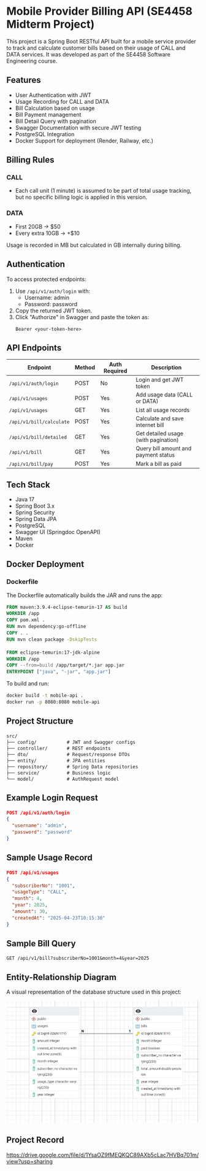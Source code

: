 
# Mobile Provider Billing API (SE4458 Midterm Project)

This project is a Spring Boot RESTful API built for a mobile service provider to track and calculate customer bills based on their usage of CALL and DATA services. It was developed as part of the SE4458 Software Engineering course.

## Features

- User Authentication with JWT
- Usage Recording for CALL and DATA
- Bill Calculation based on usage
- Bill Payment management
- Bill Detail Query with pagination
- Swagger Documentation with secure JWT testing
- PostgreSQL Integration
- Docker Support for deployment (Render, Railway, etc.)

## Billing Rules

### CALL
- Each call unit (1 minute) is assumed to be part of total usage tracking, but no specific billing logic is applied in this version.

### DATA
- First 20GB → $50
- Every extra 10GB → +$10

Usage is recorded in MB but calculated in GB internally during billing.

## Authentication

To access protected endpoints:

1. Use `/api/v1/auth/login` with:
   - Username: admin
   - Password: password
2. Copy the returned JWT token.
3. Click "Authorize" in Swagger and paste the token as:
   ```
   Bearer <your-token-here>
   ```

## API Endpoints

| Endpoint                  | Method | Auth Required | Description                                 |
|--------------------------|--------|---------------|---------------------------------------------|
| `/api/v1/auth/login`     | POST   | No            | Login and get JWT token                     |
| `/api/v1/usages`         | POST   | Yes           | Add usage data (CALL or DATA)               |
| `/api/v1/usages`         | GET    | Yes           | List all usage records                      |
| `/api/v1/bill/calculate` | POST   | Yes           | Calculate and save internet bill            |
| `/api/v1/bill/detailed`  | GET    | Yes           | Get detailed usage (with pagination)        |
| `/api/v1/bill`           | GET    | Yes           | Query bill amount and payment status        |
| `/api/v1/bill/pay`       | POST   | Yes           | Mark a bill as paid                         |

## Tech Stack

- Java 17
- Spring Boot 3.x
- Spring Security
- Spring Data JPA
- PostgreSQL
- Swagger UI (Springdoc OpenAPI)
- Maven
- Docker

## Docker Deployment

### Dockerfile

The Dockerfile automatically builds the JAR and runs the app:

```dockerfile
FROM maven:3.9.4-eclipse-temurin-17 AS build
WORKDIR /app
COPY pom.xml .
RUN mvn dependency:go-offline
COPY . .
RUN mvn clean package -DskipTests

FROM eclipse-temurin:17-jdk-alpine
WORKDIR /app
COPY --from=build /app/target/*.jar app.jar
ENTRYPOINT ["java", "-jar", "app.jar"]
```

To build and run:

```bash
docker build -t mobile-api .
docker run -p 8080:8080 mobile-api
```

## Project Structure

```
src/
├── config/           # JWT and Swagger configs
├── controller/       # REST endpoints
├── dto/              # Request/response DTOs
├── entity/           # JPA entities
├── repository/       # Spring Data repositories
├── service/          # Business logic
└── model/            # AuthRequest model
```

## Example Login Request

```json
POST /api/v1/auth/login
{
  "username": "admin",
  "password": "password"
}
```

## Sample Usage Record

```json
POST /api/v1/usages
{
  "subscriberNo": "1001",
  "usageType": "CALL",
  "month": 4,
  "year": 2025,
  "amount": 30,
  "createdAt": "2025-04-23T10:15:30"
}
```

## Sample Bill Query

```http
GET /api/v1/bill?subscriberNo=1001&month=4&year=2025
```

## Entity-Relationship Diagram

A visual representation of the database structure used in this project:

![ER Diagram](./erdiagram.jpeg)



## Project Record
https://drive.google.com/file/d/1YsaOZ9fMEQKQC89AXb5cLac7HVBq701m/view?usp=sharing
